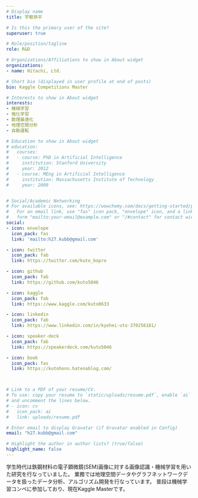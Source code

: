```yaml
---
# Display name
title: 宇都恭平

# Is this the primary user of the site?
superuser: true

# Role/position/tagline
role: R&D

# Organizations/Affiliations to show in About widget
organizations:
- name: Hitachi, Ltd.

# Short bio (displayed in user profile at end of posts)
bio: Kaggle Competitions Master

# Interests to show in About widget
interests:
- 機械学習
- 強化学習
- 数理最適化
- 地理空間分析
- 自動運転

# Education to show in About widget
# education:
#   courses:
#   - course: PhD in Artificial Intelligence
#     institution: Stanford University
#     year: 2012
#   - course: MEng in Artificial Intelligence
#     institution: Massachusetts Institute of Technology
#     year: 2009


# Social/Academic Networking
# For available icons, see: https://wowchemy.com/docs/getting-started/page-builder/#icons
#   For an email link, use "fas" icon pack, "envelope" icon, and a link in the
#   form "mailto:your-email@example.com" or "/#contact" for contact widget.
social:
- icon: envelope
  icon_pack: fas
  link: 'mailto:h27.kubb@gmail.com'  

- icon: twitter
  icon_pack: fab
  link: https://twitter.com/kuto_bopro

- icon: github
  icon_pack: fab
  link: https://github.com/kuto5046

- icon: kaggle
  icon_pack: fab
  link: https://www.kaggle.com/kuto0633

- icon: linkedin
  icon_pack: fab
  link: https://www.linkedin.com/in/kyohei-uto-370256181/

- icon: speaker-deck
  icon_pack: fab
  link: https://speakerdeck.com/kuto5046

- icon: book
  icon_pack: fas
  link: https://kutohonn.hatenablog.com/



# Link to a PDF of your resume/CV.
# To use: copy your resume to `static/uploads/resume.pdf`, enable `ai` icons in `params.toml`, 
# and uncomment the lines below.
# - icon: cv
#   icon_pack: ai
#   link: uploads/resume.pdf

# Enter email to display Gravatar (if Gravatar enabled in Config)
email: "h27.kubb@gmail.com"

# Highlight the author in author lists? (true/false)
highlight_name: false
---
```


学生時代は鉄鋼材料の電子顕微鏡(SEM)画像に対する画像認識・機械学習を用いた研究を行なっていました。
業務では地理空間データやグラフネットワークデータを扱ったデータ分析、アルゴリズム開発を行なっています。
普段は機械学習コンペに参加しており、現在Kaggle Masterです。
